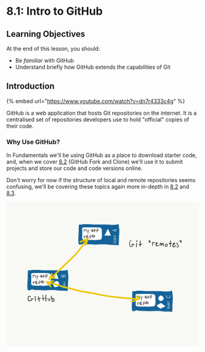# 8.1: Intro to GitHub

## Learning Objectives

At the end of this lesson, you should:

- Be _familiar_ with GitHub
- Understand briefly how GitHub extends the capabilities of Git

## Introduction

{% embed url="https://www.youtube.com/watch?v=dn7r4333c4g" %}

GitHub is a web application that hosts Git repositories on the internet. It is a centralised set of repositories developers use to hold "official" copies of their code.

### Why Use GitHub?

In Fundamentals we'll be using GitHub as a place to download starter code, and, when we cover [8.2](../8-github/8.2-github-fork-and-clone.md) (GitHub Fork and Clone) we'll use it to submit projects and store our code and code versions online.

Don't worry for now if the structure of local and remote repositories seems confusing, we'll be covering these topics again more in-depth in [8.2](../8-github/8.2-github-fork-and-clone.md) and [8.3](../8-github/8.4-github-repo-browsing.md).

![A Git "remote" is a shared copy of a code repository, typically hosted on a platform like GitHub](../.gitbook/assets/remotes.png)
